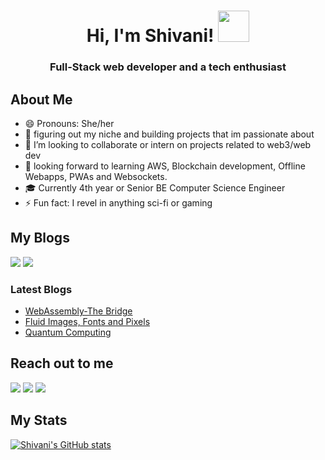 

<h1 align="center">
    Hi, I'm Shivani!  <img src="https://c.tenor.com/Wx9IEmZZXSoAAAAi/hi.gif" width="50px" height="50px">
</h1>
<h3 align="center">Full-Stack web developer and a tech enthusiast</h3>

## About Me
- 😄 Pronouns: She/her
- 🔭 figuring out my niche and building projects that im passionate about 
- 👯 I’m looking to collaborate or intern on projects related to web3/web dev
- 🌱 looking forward to learning AWS, Blockchain development, Offline Webapps, PWAs and Websockets.
- 🎓 Currently 4th year or Senior BE Computer Science Engineer
- ⚡ Fun fact: I revel in anything sci-fi or gaming

## My Blogs
<a href="https://medium.com/@shivanipothirajan"><img src="https://img.shields.io/badge/Medium-12100E?style=for-the-badge&logo=medium&logoColor=white"></img></a>
<a href="https://hashnode.com/@darcode"><img src="https://img.shields.io/badge/Hashnode-2962FF?style=for-the-badge&logo=hashnode&logoColor=white"></img></a>

### Latest Blogs
- [WebAssembly-The Bridge](https://medium.com/codex/webassembly-the-bridge-19d0e999064f)
- [Fluid Images, Fonts and Pixels](https://darcode.hashnode.dev/fluid-images-fonts-and-pixels)
- [Quantum Computing](https://medium.com/@shivanipothirajan/the-magic-of-quantum-computing-d3144c3adedd)
## Reach out to me
<a href="mailto:shivanipothirajan@gmail.com"><img src="https://img.shields.io/badge/Gmail-D14836?style=for-the-badge&logo=gmail&logoColor=white"></img></a>
<a href="https://twitter.com/Shivani07517015"><img src="https://img.shields.io/badge/Twitter-1DA1F2?style=for-the-badge&logo=twitter&logoColor=white"></img></a>
<a href="https://www.linkedin.com/in/shivani-pothirajan-2b276996/"><img src="https://img.shields.io/badge/LinkedIn-0077B5?style=for-the-badge&logo=linkedin&logoColor=white"></img></a>


## My Stats
[![Shivani's GitHub stats](https://github-readme-stats.vercel.app/api?username=Shivani-1524&theme=radical)](https://github.com/Shivani-1524/github-readme-stats)


<!--
**Shivani-1524/Shivani-1524** is a ✨ _special_ ✨ repository because its `README.md` (this file) appears on your GitHub profile.

Here are some ideas to get you started:

-  I’m currently working on ...
- 🌱 I’m currently learning ...

- 🤔 I’m looking for help with ...
- 💬 Ask me about ...
- 📫 How to reach me: ...
- 😄 Pronouns: ...
- ⚡ Fun fact: ...
-->
